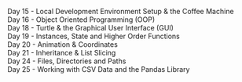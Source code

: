 Day 15 - Local Development Environment Setup & the Coffee Machine\
Day 16 - Object Oriented Programming (OOP)\
Day 18 - Turtle & the Graphical User Interface (GUI)\
Day 19 - Instances, State and Higher Order Functions\
Day 20 - Animation & Coordinates\
Day 21 - Inheritance & List Slicing\
Day 24 - Files, Directories and Paths\
Day 25 - Working with CSV Data and the Pandas Library